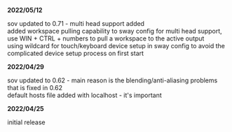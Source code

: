 **2022/05/12**

sov updated to 0.71 - multi head support added  
added workspace pulling capability to sway config for multi head support, use WIN + CTRL + numbers to pull a workspace to the active output  
using wildcard for touch/keyboard device setup in sway config to avoid the complicated device setup process on first start  
  
**2022/04/29**

sov updated to 0.62 - main reason is the blending/anti-aliasing problems that is fixed in 0.62  
default hosts file added with localhost - it's important  

**2022/04/25**

initial release 
